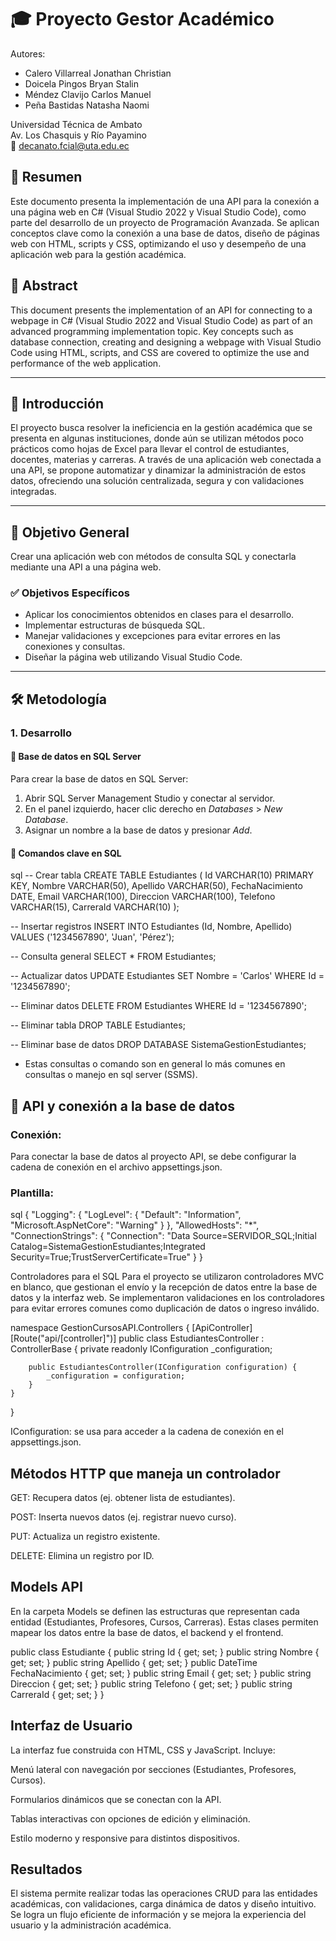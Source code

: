 # 🎓 Proyecto Gestor Académico
Autores:  
- Calero Villarreal Jonathan Christian  
- Doicela Pingos Bryan Stalin  
- Méndez Clavijo Carlos Manuel  
- Peña Bastidas Natasha Naomi  

Universidad Técnica de Ambato  
Av. Los Chasquis y Río Payamino  
📧 decanato.fcial@uta.edu.ec

## 📄 Resumen

Este documento presenta la implementación de una API para la conexión a una página web en C# (Visual Studio 2022 y Visual Studio Code), como parte del desarrollo de un proyecto de Programación Avanzada. Se aplican conceptos clave como la conexión a una base de datos, diseño de páginas web con HTML, scripts y CSS, optimizando el uso y desempeño de una aplicación web para la gestión académica.

## 🧾 Abstract

This document presents the implementation of an API for connecting to a webpage in C# (Visual Studio 2022 and Visual Studio Code) as part of an advanced programming implementation topic. Key concepts such as database connection, creating and designing a webpage with Visual Studio Code using HTML, scripts, and CSS are covered to optimize the use and performance of the web application.

---

## 📌 Introducción

El proyecto busca resolver la ineficiencia en la gestión académica que se presenta en algunas instituciones, donde aún se utilizan métodos poco prácticos como hojas de Excel para llevar el control de estudiantes, docentes, materias y carreras. A través de una aplicación web conectada a una API, se propone automatizar y dinamizar la administración de estos datos, ofreciendo una solución centralizada, segura y con validaciones integradas.

---

## 🎯 Objetivo General

Crear una aplicación web con métodos de consulta SQL y conectarla mediante una API a una página web.

### ✅ Objetivos Específicos

- Aplicar los conocimientos obtenidos en clases para el desarrollo.
- Implementar estructuras de búsqueda SQL.
- Manejar validaciones y excepciones para evitar errores en las conexiones y consultas.
- Diseñar la página web utilizando Visual Studio Code.

---

## 🛠️ Metodología

### 1. Desarrollo

#### 📌 Base de datos en SQL Server  

Para crear la base de datos en SQL Server:

1. Abrir SQL Server Management Studio y conectar al servidor.
2. En el panel izquierdo, hacer clic derecho en *Databases* > *New Database*.  
3. Asignar un nombre a la base de datos y presionar *Add*.

#### 🔑 Comandos clave en SQL

sql
-- Crear tabla
CREATE TABLE Estudiantes (
    Id VARCHAR(10) PRIMARY KEY,
    Nombre VARCHAR(50),
    Apellido VARCHAR(50),
    FechaNacimiento DATE,
    Email VARCHAR(100),
    Direccion VARCHAR(100),
    Telefono VARCHAR(15),
    CarreraId VARCHAR(10)
);

-- Insertar registros
INSERT INTO Estudiantes (Id, Nombre, Apellido)
VALUES ('1234567890', 'Juan', 'Pérez');

-- Consulta general
SELECT * FROM Estudiantes;

-- Actualizar datos
UPDATE Estudiantes
SET Nombre = 'Carlos'
WHERE Id = '1234567890';

-- Eliminar datos
DELETE FROM Estudiantes
WHERE Id = '1234567890';

-- Eliminar tabla
DROP TABLE Estudiantes;

-- Eliminar base de datos
DROP DATABASE SistemaGestionEstudiantes;


- Estas consultas o comando son en general lo más comunes en consultas o manejo en sql server (SSMS).

## 🧩 API y conexión a la base de datos

### Conexión:
Para conectar la base de datos al proyecto API, se debe configurar la cadena de conexión en el archivo appsettings.json.
### Plantilla:
sql
{
    "Logging": {
        "LogLevel": {
            "Default": "Information",
            "Microsoft.AspNetCore": "Warning"
        }
    },
    "AllowedHosts": "*",
    "ConnectionStrings": {
        "Connection": "Data Source=SERVIDOR_SQL;Initial Catalog=SistemaGestionEstudiantes;Integrated Security=True;TrustServerCertificate=True"
    }
}

Controladores para el SQL
Para el proyecto se utilizaron controladores MVC en blanco, que gestionan el envío y la recepción de datos entre la base de datos y la interfaz web. Se implementaron validaciones en los controladores para evitar errores comunes como duplicación de datos o ingreso inválido.

namespace GestionCursosAPI.Controllers
{
    [ApiController]
    [Route("api/[controller]")]
    public class EstudiantesController : ControllerBase {
        private readonly IConfiguration _configuration;

        public EstudiantesController(IConfiguration configuration) {
            _configuration = configuration;
        }
    }
}

IConfiguration: se usa para acceder a la cadena de conexión en el appsettings.json.
## Métodos HTTP que maneja un controlador
GET: Recupera datos (ej. obtener lista de estudiantes).

POST: Inserta nuevos datos (ej. registrar nuevo curso).

PUT: Actualiza un registro existente.

DELETE: Elimina un registro por ID.

## Models API
En la carpeta Models se definen las estructuras que representan cada entidad (Estudiantes, Profesores, Cursos, Carreras). Estas clases permiten mapear los datos entre la base de datos, el backend y el frontend.

public class Estudiante {
    public string Id { get; set; }
    public string Nombre { get; set; } 
    public string Apellido { get; set; }
    public DateTime FechaNacimiento { get; set; }
    public string Email { get; set; }
    public string Direccion { get; set; }
    public string Telefono { get; set; }
    public string CarreraId { get; set; }
}

## Interfaz de Usuario
La interfaz fue construida con HTML, CSS y JavaScript. Incluye:

Menú lateral con navegación por secciones (Estudiantes, Profesores, Cursos).

Formularios dinámicos que se conectan con la API.

Tablas interactivas con opciones de edición y eliminación.

Estilo moderno y responsive para distintos dispositivos.

## Resultados
El sistema permite realizar todas las operaciones CRUD para las entidades académicas, con validaciones, carga dinámica de datos y diseño intuitivo. Se logra un flujo eficiente de información y se mejora la experiencia del usuario y la administración académica.
